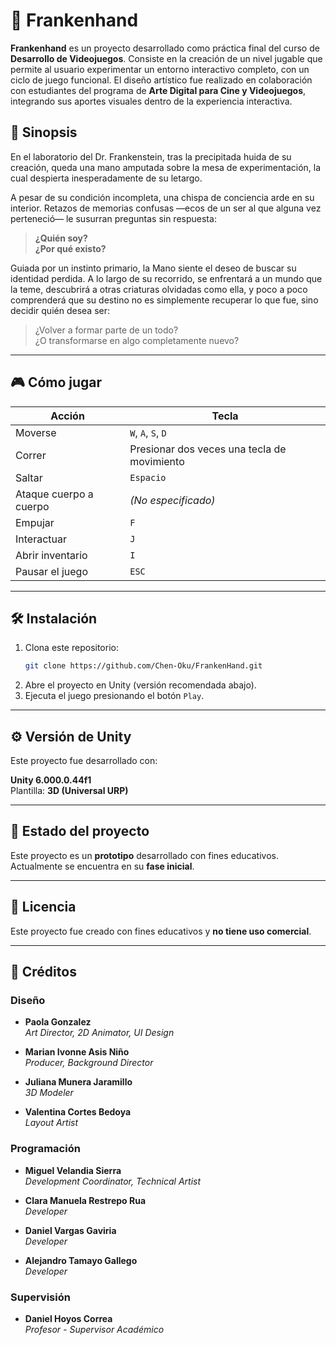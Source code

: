 # 🧠 Frankenhand

**Frankenhand** es un proyecto desarrollado como práctica final del curso de **Desarrollo de Videojuegos**. Consiste en la creación de un nivel jugable que permite al usuario experimentar un entorno interactivo completo, con un ciclo de juego funcional. El diseño artístico fue realizado en colaboración con estudiantes del programa de **Arte Digital para Cine y Videojuegos**, integrando sus aportes visuales dentro de la experiencia interactiva.

## 🧬 Sinopsis

En el laboratorio del Dr. Frankenstein, tras la precipitada huida de su creación, queda una mano amputada sobre la mesa de experimentación, la cual despierta inesperadamente de su letargo.

A pesar de su condición incompleta, una chispa de conciencia arde en su interior. Retazos de memorias confusas —ecos de un ser al que alguna vez perteneció— le susurran preguntas sin respuesta:

> **¿Quién soy?**  
> **¿Por qué existo?**

Guiada por un instinto primario, la Mano siente el deseo de buscar su identidad perdida. A lo largo de su recorrido, se enfrentará a un mundo que la teme, descubrirá a otras criaturas olvidadas como ella, y poco a poco comprenderá que su destino no es simplemente recuperar lo que fue, sino decidir quién desea ser:

> ¿Volver a formar parte de un todo?  
> ¿O transformarse en algo completamente nuevo?

---

## 🎮 Cómo jugar

| Acción                  | Tecla                           |
|------------------------|---------------------------------|
| Moverse                | `W`, `A`, `S`, `D`              |
| Correr                 | Presionar dos veces una tecla de movimiento |
| Saltar                 | `Espacio`                       |
| Ataque cuerpo a cuerpo| *(No especificado)*             |
| Empujar                | `F`                             |
| Interactuar            | `J`                             |
| Abrir inventario       | `I`                             |
| Pausar el juego        | `ESC`                           |

---

## 🛠 Instalación

1. Clona este repositorio:
   ```bash
   git clone https://github.com/Chen-Oku/FrankenHand.git
2. Abre el proyecto en Unity (versión recomendada abajo).  
3. Ejecuta el juego presionando el botón `Play`.

---

## ⚙️ Versión de Unity

Este proyecto fue desarrollado con:

**Unity 6.000.0.44f1**  
Plantilla: **3D (Universal URP)**

---

## 🚧 Estado del proyecto

Este proyecto es un **prototipo** desarrollado con fines educativos. Actualmente se encuentra en su **fase inicial**.

---

## 📄 Licencia

Este proyecto fue creado con fines educativos y **no tiene uso comercial**.

---

## 👥 Créditos

### Diseño

- **Paola Gonzalez**  
  _Art Director, 2D Animator, UI Design_

- **Marian Ivonne Asis Niño**  
  _Producer, Background Director_

- **Juliana Munera Jaramillo**  
  _3D Modeler_

- **Valentina Cortes Bedoya**  
  _Layout Artist_

### Programación

- **Miguel Velandia Sierra**  
  _Development Coordinator, Technical Artist_

- **Clara Manuela Restrepo Rua**  
  _Developer_

- **Daniel Vargas Gaviria**  
  _Developer_

- **Alejandro Tamayo Gallego**  
  _Developer_

### Supervisión

- **Daniel Hoyos Correa**  
  _Profesor - Supervisor Académico_
